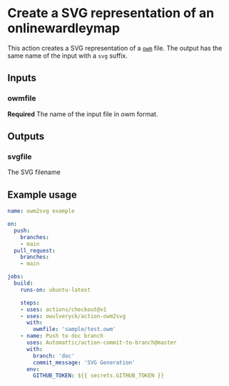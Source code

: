# Create a SVG representation of an onlinewardleymap

This action creates a SVG representation of a [`owm`](https://onlinewardleymaps.com/) file.
The output has the same name of the input with a `svg` suffix.

## Inputs

### owmfile

**Required** The name of the input file in owm format.

## Outputs

### svgfile

The SVG filename

## Example usage

```yml
name: owm2svg example

on:
  push:
    branches:
    - main
  pull_request:
    branches:
    - main

jobs:
  build:
    runs-on: ubuntu-latest

    steps:
    - uses: actions/checkout@v1
    - uses: owulveryck/action-owm2svg
      with:
        owmfile: 'sample/test.owm'
    - name: Push to doc branch
      uses: Automattic/action-commit-to-branch@master
      with:
        branch: 'doc'
        commit_message: 'SVG Generation'
      env:
        GITHUB_TOKEN: ${{ secrets.GITHUB_TOKEN }} 
```